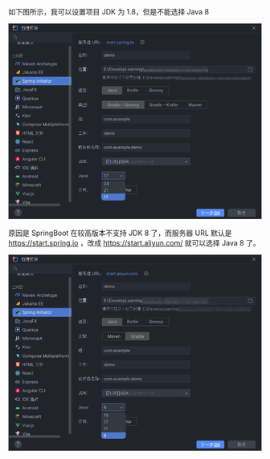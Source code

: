如下图所示，我可以设置项目 JDK 为 1.8，但是不能选择 Java 8

![](assets/Pasted%20image%2020250325110319.png)

原因是 SpringBoot 在较高版本不支持 JDK 8 了，而服务器 URL 默认是 https://start.spring.io ，改成 https://start.aliyun.com/ 就可以选择 Java 8 了。

![](assets/Pasted%20image%2020250325110638.png)